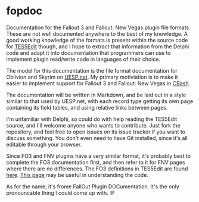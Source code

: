 fopdoc
======

Documentation for the Fallout 3 and Fallout: New Vegas plugin file formats. These are not well documented anywhere to the best of my knowledge. A good working knowledge of the formats is present within the source code for [TES5Edit](https://code.google.com/p/skyrim-plugin-decoding-project/) though, and I hope to extract that information from the Delphi code and adapt it into documentation that programmers can use to implement plugin read/write code in languages of their choice.

The model for this documentation is the file format documentation for Oblivion and Skyrim on [UESP.net](http://www.uesp.net/wiki/Tes5Mod:Mod_File_Format). My primary motiviation is to make it easier to implement support for Fallout 3 and Fallout: New Vegas in [CBash](https://github.com/WrinklyNinja/CBash).

The documentation will be written in Markdown, and be laid out in a style similar to that used by UESP.net, with each record type getting its own page containing its field tables, and using relative links between pages.

I'm unfamiliar with Delphi, so could do with help reading the TES5Edit source, and I'll welcome anyone who wants to contribute. Just fork the repository, and feel free to open issues on its issue tracker if you want to discuss something. You don't even need to have Git installed, since it's all editable through your browser.

Since FO3 and FNV plugins have a very similar format, it's probably best to complete the FO3 documentation first, and then refer to it for FNV pages where there are no differences. The FO3 definitions in TES5Edit are found [here](https://code.google.com/p/skyrim-plugin-decoding-project/source/browse/TES5Edit/trunk/Delphi+XE/wbDefinitionsFO3.pas). [This page](https://code.google.com/p/skyrim-plugin-decoding-project/wiki/DecodingRecords) may be useful in understanding the code.

As for the name, it's frome FallOut Plugin DOCumentation. It's the only pronouncable thing I could come up with. :P
